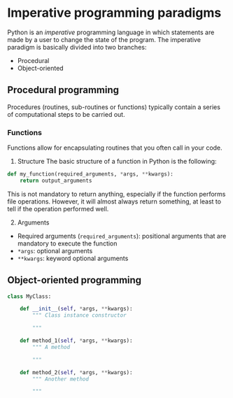 # Imperative programming paradigms
Python is an _imperative_ programming language in which statements are made by a user to change the state of the program. The imperative paradigm is basically divided into two branches:
* Procedural
* Object-oriented

## Procedural programming
Procedures (routines, sub-routines or functions) typically contain a series of computational steps to be carried out.

### Functions
Functions allow for encapsulating routines that you often call in your code.

1. Structure
The basic structure of a function in Python is the following:
```python
def my_function(required_arguments, *args, **kwargs):
    return output_arguments
```
This is not mandatory to return anything, especially if the function performs file operations. However, it will almost always return something, at least to tell if the operation performed well. 

2. Arguments
* Required arguments (`required_arguments`): positional arguments that are mandatory to execute the function
* `*args`: optional arguments
* `**kwargs`: keyword optional arguments


## Object-oriented programming

```python
class MyClass:

    def __init__(self, *args, **kwargs):
        """ Class instance constructor

        """

    def method_1(self, *args, **kwargs):
        """ A method

        """

    def method_2(self, *args, **kwargs):
        """ Another method

        """
```
